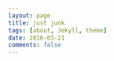 ```yaml
---
layout: page
title: just junk
tags: [about, Jekyll, theme]
date: 2016-03-21
comments: false
---
```

